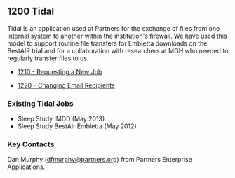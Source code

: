 ## 1200 Tidal

Tidal is an application used at Partners for the exchange of files from one internal system to another within the institution's firewall. We have used this model to support routine file transfers for Embletta downloads on the BestAIR trial and for a collaboration with researchers at MGH who needed to regularly transfer files to us.

- [1210 - Requesting a New Job](https://github.com/sleepepi/howto/blob/master/1000-file-transfer/1200-tidal/1210-requesting-a-new-job.md)

- [1220 - Changing Email Recipients](https://github.com/sleepepi/howto/blob/master/1000-file-transfer/1200-tidal/1220-changing-email-recipients.md)


### Existing Tidal Jobs

- Sleep Study IMDD (May 2013)
- Sleep Study BestAir Embletta (May 2012)


### Key Contacts

Dan Murphy (dfmurphy@partners.org) from Partners Enterprise Applications.

